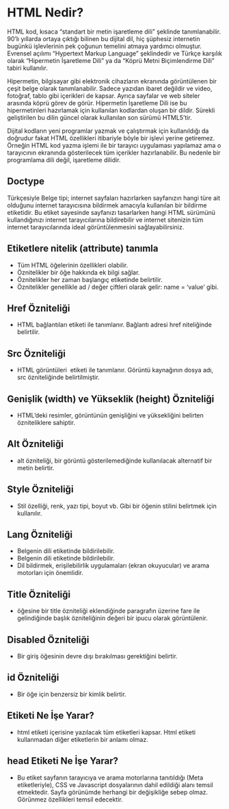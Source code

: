 # HTML Nedir?
HTML kod, kısaca “standart bir metin işaretleme dili” şeklinde tanımlanabilir. 90’lı yıllarda ortaya çıktığı bilinen bu dijital dil, hiç şüphesiz internetin bugünkü işlevlerinin pek çoğunun temelini atmaya yardımcı olmuştur. Evrensel açılımı “Hypertext Markup Language” şeklindedir ve Türkçe karşılık olarak “Hipermetin İşaretleme Dili” ya da “Köprü Metni Biçimlendirme Dili” tabiri kullanılır.

Hipermetin, bilgisayar gibi elektronik cihazların ekranında görüntülenen bir çeşit belge olarak tanımlanabilir. Sadece yazıdan ibaret değildir ve video, fotoğraf, tablo gibi içerikleri de kapsar. Ayrıca sayfalar ve web siteler arasında köprü görev de görür. Hipermetin İşaretleme Dili ise bu hipermetinleri hazırlamak için kullanılan kodlardan oluşan bir dildir. Sürekli geliştirilen bu dilin güncel olarak kullanılan son sürümü HTML5’tir.

Dijital kodların yeni programlar yazmak ve çalıştırmak için kullanıldığı da doğrudur fakat HTML özellikleri itibariyle böyle bir işlevi yerine getiremez. Örneğin HTML kod yazma işlemi ile bir tarayıcı uygulaması yapılamaz ama o tarayıcının ekranında gösterilecek tüm içerikler hazırlanabilir. Bu nedenle bir programlama dili değil, işaretleme dilidir.


## Doctype 
Türkçesiyle Belge tipi; internet sayfaları hazırlarken sayfanızın hangi türe ait olduğunu internet tarayıcısına bildirmek amacıyla kullanılan bir bildirme etiketidir. Bu etiket sayesinde sayfanızı tasarlarken hangi HTML sürümünü kullandığınızı internet tarayıcılarına bildirebilir ve internet sitenizin tüm internet tarayıcılarında ideal görüntülenmesini sağlayabilirsiniz.

## Etiketlere nitelik (attribute) tanımla
* Tüm HTML öğelerinin özellikleri olabilir.
* Öznitelikler bir öğe hakkında ek bilgi sağlar.
* Öznitelikler her zaman başlangıç ​​etiketinde belirtilir.
* Öznitelikler genellikle ad / değer çiftleri olarak gelir: name = ‘value’ gibi.

## Href Özniteliği
* HTML bağlantıları <a> etiketi ile tanımlanır. Bağlantı adresi href niteliğinde belirtilir.

## Src Özniteliği
* HTML görüntüleri <img> etiketi ile tanımlanır. Görüntü kaynağının dosya adı, src özniteliğinde belirtilmiştir.

 
 ## Genişlik (width) ve Yükseklik (height) Özniteliği
 * HTML’deki resimler, görüntünün genişliğini ve yüksekliğini belirten  özniteliklere sahiptir.

## Alt Özniteliği
 * alt özniteliği, bir görüntü gösterilemediğinde kullanılacak alternatif bir metin belirtir.

## Style Özniteliği
 * Stil özelliği, renk, yazı tipi, boyut vb. Gibi bir öğenin stilini belirtmek için kullanılır.
 

## Lang Özniteliği
 * Belgenin dili <html> etiketinde bildirilebilir.
 * Belgenin dili <html> etiketinde bildirilebilir.
 * Dil bildirmek, erişilebilirlik uygulamaları (ekran okuyucular) ve arama motorları için önemlidir.

## Title Özniteliği
* <p> öğesine bir title özniteliği eklendiğinde paragrafın üzerine fare ile gelindiğinde başlık özniteliğinin değeri bir ipucu olarak görüntülenir.

## Disabled Özniteliği
* Bir giriş öğesinin devre dışı bırakılması gerektiğini belirtir.

## id Özniteliği
* Bir öğe için benzersiz bir kimlik belirtir.

## <html> Etiketi Ne İşe Yarar?
* html etiketi içerisine yazılacak tüm etiketleri kapsar. Html etiketi kullanmadan diğer etiketlerin bir anlamı olmaz.

## head Etiketi Ne İşe Yarar?
* Bu etiket sayfanın tarayıcıya ve arama motorlarına tanıtıldığı (Meta etiketleriyle), CSS ve Javascript dosyalarının dahil edildiği alanı temsil etmektedir. Sayfa görünümde herhangi bir değişikliğe sebep olmaz. Görünmez özellikleri temsil edecektir.

## <title> Etiketi Ne İşe Yarar?
* Bu etiket sayfa isminin belirtilmesini sağlar. Yani tarayıcı sekmesini temsil eden adı kapsar.

## meta Etiketi Ne İşe Yarar?
* Meta etiketleri sayfaya ait temel bilgileri (Sayfa açıklaması, anahtar kelimeler, başlık vs) gibi bilgileri tarayıcılara ve arama motorlarına iletir. Böylelikle sayfanın hangi konu ile alakalı olduğunu arama motorları öğrenir ve sonuçları o bilgilere göre listeler. Meta etiketleri her html sayfasında muhakkak olması gereken etiketlerdir.

## body Etiketi Ne İşe Yarar?
* Bu etiket arasında yazacağımız tüm etiketler ekrana yansır. Genel olarak tasarım yaparken body etiketleri arasında çalışacağız. Yani body etiketi bir html dosyanın en önemli kısmı.

## Listeleme Etiketleri
- ol
  * Sıralı liste oluşturmak için <ol> etiketi kullanılır. 
- ul
  *  Sırasız liste oluşturmak için <ul> etiketi kullanılır.
- li
  * li etiketi liste öğelerini yazmak için kullanılır.
- Liste etiketiyle kullanılabilecek parametreler
  * type: sıralı yada sırasız listenin türünü belirler.
  

  



